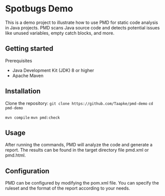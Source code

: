 # Spotbugs Demo
This is a demo project to illustrate how to use PMD for static code analysis in Java projects. PMD scans Java source code and detects potential issues like unused variables, empty catch blocks, and more.
## Getting started
Prerequisites
* Java Development Kit (JDK) 8 or higher
* Apache Maven

## Installation
Clone the repository:
``git clone https://github.com/Taapke/pmd-demo``
``cd pmd-demo``

``mvn compile``
``mvn pmd:check``

## Usage
After running the commands, PMD will analyze the code and generate a report. The results can be found in the target directory file pmd.xml or pmd.html.

## Configuration
PMD can be configured by modifying the pom.xml file. You can specify the ruleset and the format of the report according to your needs.